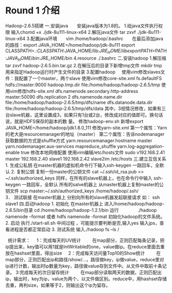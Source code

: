 # Round 1 介绍
   Hadoop-2.6.5搭建
  一.安装java
         安装java版本为1.8的。
     1.给java文件执行权限
         输入chomd +x ./jdk-8u111-linux-x64
     2.解压java文件
        tar zxvf ./jdk-8u111-linux-x64
     3.配置java环境
       vim /home/hadoop/.bashrc
       在最后添加java的路径：export JAVA_HOME=/home/hadoop/jdk-8u111
                           export CLASSPATH=.:$CLASSPATH:$JAVA_HOME/lib:$JRE_HOME/lib
                           export PATH=$PATH:$JAVA_HOME/bin:$JRE_HOME/bin
    4.resource ./.bashrc
  二.安装hadoop
    1.解压缩
      tar zxvf hadoop-2.6.5.bin.tar.gz
    2.在解压后的目录下新增tmp文件
      mkdir tmp   用来指定Hadoop运行时产生文件的目录
    3.配置hadoop
      使用vim修改slaves文件：我配置了一个master，两个slave
      使用vim修改core-site.xml
          <property>
            <name>fs.defaultFS</name>
            <value>hdfs://master:9000</value>
         </property>
         <property>
           <name>hadoop.tmp.dir</name>
           <value>file:/home/hadoop/hadoop-2.6.5/tmp</value>
         </property>
      使用vim修改hdfs-site.xml
          <property>
              <name>dfs.namenode.secondary.http-address</name>
              <value>master:50090</value>
         </property>
         <property>
              <name>dfs.replication</name>
              <value>2</value>
         </property>
        <property>
             <name>dfs.namenode.name.dir</name>
             <value>file:/home/hadoop/hadoop-2.6.5/tmp/dfs/name</value>
        </property>
        <property>
            <name>dfs.datanode.data.dir</name>
            <value>file:/home/hadoop/hadoop-2.6.5/tmp/dfs/data</value>
        </property>
       其中，<value>3</value>视情况修改，如果有三台slave机器，这里设置成3，如果只有1台或2台，修改成对应的值即可。换句话说，就是HDFS保存的副本的数        量。
      修改hadoop-env.sh
         新增export JAVA_HOME=/home/hadoop/jdk1.8.0_111
      修改yarn-site.xml
          第一个属性：Yarn的老大是resourcemanager的地址（master）
          第二个属性：告诉nodemanager获取数据的方式是shuffle方式
          <property>
            <name>yarn.resourcemanager.hostname</name>
            <value>master</value>
           </property>
           <property>
                 <name>yarn.nodemanager.aux-services</name>
                 <value>mapreduce_shuffle</value>
           </property>
           <property>
                <name>yarn.log-aggregation-enable</name>
                <value>true</value>
           </property>
        修改本地网络配置
          使用vim编辑/etc/hosts文件
          sudo v192.168.2.41 master
                192.168.2.40 slave1
                192.168.2.42 slave2im /etc/hosts
    三.建立互信关系  
       1.	生成公私钥
          在master机器的虚拟机命令行下输入ssh-keygen 
           一路回车，全默认
       2.	复制公钥
          复制一份master的公钥文件
          cat ~/.ssh/id_rsa.pub >> ~/.ssh/authorized_keys
          同样，在所有的slave机器上，也在命令行中输入
          ssh-keygen 
          一路回车，全默认
          所有的salve机器上
          从master机器上复制master的公钥文件
          scp master:~/.ssh/authorized_keys      /home/hadoop/.ssh/      
        3．	测试联接
            在master机器上
            分别向所有的slave机器发起联接请求
            如：
            ssh slave1
    四.启动hadoop
        1.	初始化
            在master机器上
            进入/home/hadoop/hadoop-2.6.5/bin目录
                cd /home/hadoop/hadoop-1.2.1/bin
            运行
                ./hadoop namenode –format 或者 hdfs namenode -format
            初始化hadoop的文件系统。
       2.	启动
            执行./start-all.sh
            中间过程 ，可能提示要判断是否,输入yes
            输入jps，查看进程是否都正常启动
       3.	测试系统
           输入./hadoop fs –ls /

    统计需求：
      1：完成每天的UV统计
         在map部分，正则匹配每条记录，把ip提出来，key值可以用1就是IntWritable的one，value做ip。在reduce里面去重放在hashset里面，得出size
      2：完成每天访问量Top10的Show统计
         在map部分，正则匹配出ip和路径/show/...，路径做key，ip做value，reduce里对ip进行计数，输出时ip数量为key，路径做value存到文件中。从文件中取前十条记录。
      3:完成每天的次日留存统计
         在map部分读取两天的数据，正则匹配出ip，输出时，key为ip，value为两个，以文件做区别。reduce中，用hashset存储去重，再判size，如果等于2，则输出这个ip为留存。
         
      

